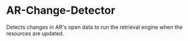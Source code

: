 # AR-Change-Detector
Detects changes in AR's open data to run the retrieval engine when the resources are updated.
